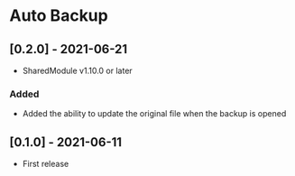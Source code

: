 # Auto Backup

## [0.2.0] - 2021-06-21
- SharedModule v1.10.0 or later

### Added
- Added the ability to update the original file when the backup is opened

## [0.1.0] - 2021-06-11
- First release